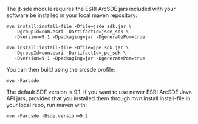 The jt-sde module requires the ESRI ArcSDE jars included with your software be installed in your local maven repository:

    mvn install:install-file -Dfile=jsde_sdk.jar \
       -DgroupId=com.esri -DartifactId=jsde_sdk \
       -Dversion=9.1 -Dpackaging=jar -DgeneratePom=true

    mvn install:install-file -Dfile=jpe_sdk.jar \
       -DgroupId=com.esri -DartifactId=jpe_sdk \
       -Dversion=9.1 -Dpackaging=jar -DgeneratePom=true
       
You can then build using the arcsde profile:

    mvn -Parcsde
    
The default SDE version is 9.1. if you want to use newer ESRI ArcSDE Java API jars, provided that you installed them through mvn install:install-file in your local repo, run maven with:

    mvn -Parcsde -Dsde.version=9.2
  
